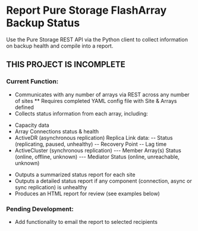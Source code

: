 # Report Pure Storage FlashArray Backup Status

Use the Pure Storage REST API via the Python client to collect information on backup health and compile into a report.

## THIS PROJECT IS INCOMPLETE
### Current Function:
* Communicates with any number of arrays via REST across any number of sites
** Requires completed YAML config file with Site & Arrays defined
* Collects status information from each array, including:
- Capacity data
- Array Connections status & health
- ActiveDR (asynchronous replication) Replica Link data:
-- Status (replicating, paused, unhealthy)
-- Recovery Point
-- Lag time
- ActiveCluster (synchronous replication)
--- Member Array(s) Status (online, offline, unknown)
--- Mediator Status (online, unreachable, unknown)
* Outputs a summarized status report for each site
* Outputs a detailed status report if any component (connection, async or sync replication) is unhealthy
* Produces an HTML report for review (see examples below)

### Pending Development:
* Add functionality to email the report to selected recipients